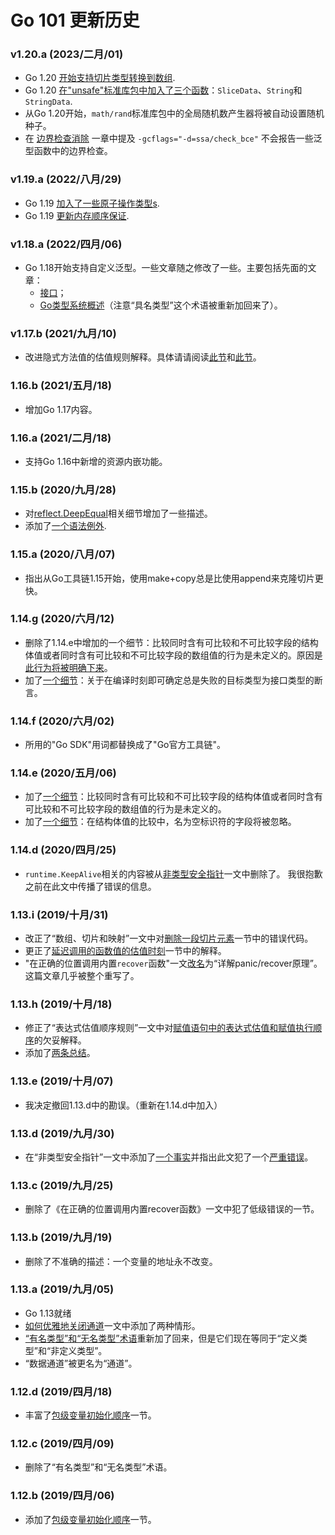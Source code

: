 
# Go 101 更新历史

### v1.20.a (2023/二月/01)

* Go 1.20 [开始支持切片类型转换到数组](https://gfw.go101.org/article/container.html#slice-to-array).
* Go 1.20 [在"unsafe"标准库包中加入了三个函数](https://gfw.go101.org/article/unsafe.html)：`SliceData`、`String`和`StringData`.
* 从Go 1.20开始，`math/rand`标准库包中的全局随机数产生器将被自动设置随机种子。
* 在 [边界检查消除](https://gfw.go101.org/article/bounds-check-elimination.html) 一章中提及 `-gcflags="-d=ssa/check_bce"` 不会报告一些泛型函数中的边界检查。

### v1.19.a (2022/八月/29)

* Go 1.19 [加入了一些原子操作类型s](https://gfw.go101.org/article/concurrent-atomic-operation.html).
* Go 1.19 [更新内存顺序保证](https://gfw.go101.org/article/memory-model.html#atomic).

### v1.18.a (2022/四月/06)

* Go 1.18开始支持自定义泛型。一些文章随之修改了一些。主要包括先面的文章：
  * [接口](https://gfw.go101.org/article/interface.html)；
  * [Go类型系统概述](https://gfw.go101.org/article/type-system-overview.html)（注意“具名类型”这个术语被重新加回来了）。

### v1.17.b (2021/九月/10)

* 改进隐式方法值的估值规则解释。具体请请阅读[此节](https://gfw.go101.org/article/method.html#method-value-Normalization)和[此节](https://gfw.go101.org/article/type-embedding.html#method-value-evaluation)。


### 1.16.b (2021/五月/18)

* 增加Go 1.17内容。

### 1.16.a (2021/二月/18)

* 支持Go 1.16中新增的资源内嵌功能。

### 1.15.b (2020/九月/28)

* 对[reflect.DeepEqual](https://gfw.go101.org/article/details.html#reflect-deep-equal)相关细节增加了一些描述。
* 添加了[一个语法例外](https://gfw.go101.org/article/exceptions.html#code-block-following-else).

### 1.15.a (2020/八月/07)

* 指出从Go工具链1.15开始，使用make+copy总是比使用append来克隆切片更快。

### 1.14.g (2020/六月/12)

* 删除了1.14.e中增加的一个细节：比较同时含有可比较和不可比较字段的结构体值或者同时含有可比较和不可比较字段的数组值的行为是未定义的。原因是[此行为将被明确下来](https://github.com/golang/go/issues/8606)。
* 加了[一个细节](https://gfw.go101.org/article/details.html#impossible-to-interface-assertion)：关于在编译时刻即可确定总是失败的目标类型为接口类型的断言。

### 1.14.f (2020/六月/02)

* 所用的"Go SDK"用词都替换成了"Go官方工具链"。

### 1.14.e (2020/五月/06)

* 加了[一个细节](https://gfw.go101.org/article/details.html#compare-values-with-both-comparable-and-incomparable-parts)：比较同时含有可比较和不可比较字段的结构体值或者同时含有可比较和不可比较字段的数组值的行为是未定义的。
* 加了[一个细节](https://gfw.go101.org/article/details.html#blank-fields-are-ignored-in-comparisons)：在结构体值的比较中，名为空标识符的字段将被忽略。

### 1.14.d (2020/四月/25)

* `runtime.KeepAlive`相关的内容被从[非类型安全指针](https://gfw.go101.org/article/unsafe.html)一文中删除了。
  我很抱歉之前在此文中传播了错误的信息。

### 1.13.i (2019/十月/31)

* 改正了“数组、切片和映射”一文中对[删除一段切片元素](https://gfw.go101.org/article/container.html#delete-slice-elements)一节中的错误代码。
* 更正了[延迟调用的函数值的估值时刻](https://gfw.go101.org/article/function.html#function-evaluation-time)一节中的解释。
* "在正确的位置调用内置<code>recover</code>函数"一文[改名](https://gfw.go101.org/article/panic-and-recover-more.html)为“详解panic/recover原理”。这篇文章几乎被整个重写了。

### 1.13.h (2019/十月/18)

* 修正了“表达式估值顺序规则”一文中对[赋值语句中的表达式估值和赋值执行顺序](https://gfw.go101.org/article/evaluation-orders.html#value-assignment)的欠妥解释。
* 添加了[两条总结](https://gfw.go101.org/article/101.html#compiler-optimizations)。

### 1.13.e (2019/十月/07)

* 我决定撤回1.13.d中的勘误。（重新在1.14.d中加入）

### 1.13.d (2019/九月/30)

* 在“非类型安全指针”一文中添加了<a href="https://gfw.go101.org/article/unsafe.html#fact-value-address-might-change">一个事实</a>并指出此文犯了一个<a href="https://gfw.go101.org/article/unsafe.html#pattern-convert-to-uintptr-and-back">严重错误</a>。
  
### 1.13.c (2019/九月/25)

* 删除了《在正确的位置调用内置recover函数》一文中犯了低级错误的一节。

### 1.13.b (2019/九月/19)

* 删除了不准确的描述：一个变量的地址永不改变。

### 1.13.a (2019/九月/05)

* Go 1.13就绪
* [如何优雅地关闭通道](https://gfw.go101.org/article/channel-closing.html)一文中添加了两种情形。
* [“有名类型”和“无名类型”术语](https://gfw.go101.org/article/type-system-overview.html#unnamed-type)重新加了回来，但是它们现在等同于“定义类型”和“非定义类型”。
* “数据通道”被更名为“通道”。

### 1.12.d (2019/四月/18)

* 丰富了[包级变量初始化顺序](https://gfw.go101.org/article/evaluation-orders.html#package-level-variables)一节。

### 1.12.c (2019/四月/09)

* 删除了“有名类型”和“无名类型”术语。

### 1.12.b (2019/四月/06)

* 添加了[包级变量初始化顺序](https://gfw.go101.org/article/evaluation-orders.html#package-level-variables)一节。

